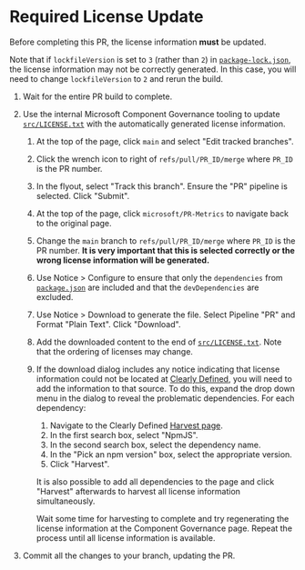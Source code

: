 # Required License Update

<!-- markdownlint-disable MD013 -->

Before completing this PR, the license information **must** be updated.

Note that if `lockfileVersion` is set to `3` (rather than `2`) in [`package-lock.json`][packagelockjson], the license information may not be correctly generated. In this case, you will need to change `lockfileVersion` to `2` and rerun the build.

1. Wait for the entire PR build to complete.
1. Use the internal Microsoft Component Governance tooling to update [`src/LICENSE.txt`][licensetxt] with the automatically generated license information.

   1. At the top of the page, click `main` and select "Edit tracked branches".
   1. Click the wrench icon to right of `refs/pull/PR_ID/merge` where `PR_ID` is the PR number.
   1. In the flyout, select "Track this branch". Ensure the "PR" pipeline is selected. Click "Submit".
   1. At the top of the page, click `microsoft/PR-Metrics` to navigate back to the original page.
   1. Change the `main` branch to `refs/pull/PR_ID/merge` where `PR_ID` is the PR number. **It is very important that this is selected correctly or the wrong license information will be generated.**
   1. Use Notice > Configure to ensure that only the `dependencies` from [`package.json`][packagejson] are included and that the `devDependencies` are excluded.
   1. Use Notice > Download to generate the file. Select Pipeline "PR" and Format "Plain Text". Click "Download".
   1. Add the downloaded content to the end of [`src/LICENSE.txt`][licensetxt]. Note that the ordering of licenses may change.
   1. If the download dialog includes any notice indicating that license information could not be located at [Clearly Defined][clearlydefined], you will need to add the information to that source. To do this, expand the drop down menu in the dialog to reveal the problematic dependencies. For each dependency:

      1. Navigate to the Clearly Defined [Harvest page][clearlydefinedharvest].
      1. In the first search box, select "NpmJS".
      1. In the second search box, select the dependency name.
      1. In the "Pick an npm version" box, select the appropriate version.
      1. Click "Harvest".

      It is also possible to add all dependencies to the page and click "Harvest" afterwards to harvest all license information simultaneously.

      Wait some time for harvesting to complete and try regenerating the license information at the Component Governance page. Repeat the process until all license information is available.

1. Commit all the changes to your branch, updating the PR.

[clearlydefined]: https://clearlydefined.io/
[clearlydefinedharvest]: https://clearlydefined.io/harvest
[licensetxt]: https://github.com/microsoft/PR-Metrics/blob/main/src/LICENSE.txt
[packagejson]: https://github.com/microsoft/PR-Metrics/blob/main/package.json
[packagelockjson]: https://github.com/microsoft/PR-Metrics/blob/main/package-lock.json
